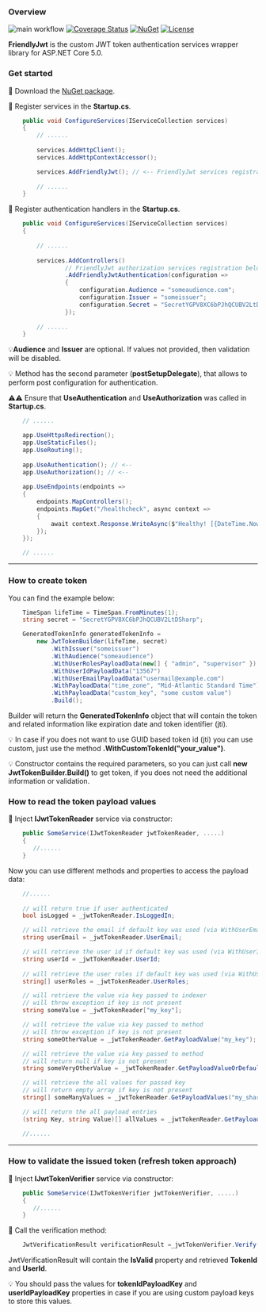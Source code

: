 ### Overview

![main workflow](https://github.com/kirpichyov/FriendlyJwt/actions/workflows/dotnet.yml/badge.svg)
[![Coverage Status](https://coveralls.io/repos/github/kirpichyov/FriendlyJwt/badge.svg?branch=main)](https://coveralls.io/github/kirpichyov/FriendlyJwt?branch=main)
[![NuGet](http://img.shields.io/nuget/vpre/Kirpichyov.FriendlyJwt.svg?version=2&label=NuGet)](https://www.nuget.org/packages/Kirpichyov.FriendlyJwt/)
[![License](https://img.shields.io/badge/license-MIT-green)](./LICENSE)

**FriendlyJwt** is the custom JWT token authentication services wrapper library for ASP.NET Core 5.0.

### Get started
🎯 Download the [NuGet package](https://www.nuget.org/packages/Kirpichyov.FriendlyJwt/).

🎯 Register services in the **Startup.cs**.

```c#
    public void ConfigureServices(IServiceCollection services)
    {
        // ......
        
        services.AddHttpClient();
        services.AddHttpContextAccessor();

        services.AddFriendlyJwt(); // <-- FriendlyJwt services registration
        
        // ......
    }
```

🎯 Register authentication handlers in the **Startup.cs**.

```c#
    public void ConfigureServices(IServiceCollection services)
    {
    
        // ......
    
        services.AddControllers()
                // FriendlyJwt authorization services registration below
                .AddFriendlyJwtAuthentication(configuration =>
                {
                    configuration.Audience = "someaudience.com";
                    configuration.Issuer = "someissuer";
                    configuration.Secret = "SecretYGPV8XC6bPJhQCUBV2LtDSharp";
                });
                
        // ......
    }
```

💡**Audience** and **Issuer** are optional. If values not provided, then validation will be disabled.

💡 Method has the second parameter (**postSetupDelegate**), that allows to perform post configuration for authentication.

⚠️⚠️ Ensure that **UseAuthentication** and **UseAuthorization** was called in **Startup.cs**.


```c#
    // ......

    app.UseHttpsRedirection();
    app.UseStaticFiles();
    app.UseRouting();
    
    app.UseAuthentication(); // <--
    app.UseAuthorization(); // <--
    
    app.UseEndpoints(endpoints =>
    {
        endpoints.MapControllers();
        endpoints.MapGet("/healthcheck", async context =>
        { 
            await context.Response.WriteAsync($"Healthy! [{DateTime.Now}]");
        });
    });

    // ......
```

---

### How to create token
You can find the example below:
```c#
    TimeSpan lifeTime = TimeSpan.FromMinutes(1);
    string secret = "SecretYGPV8XC6bPJhQCUBV2LtDSharp";

    GeneratedTokenInfo generatedTokenInfo =
        new JwtTokenBuilder(lifeTime, secret)
            .WithIssuer("someissuer")
            .WithAudience("someaudience")
            .WithUserRolesPayloadData(new[] { "admin", "supervisor" });
            .WithUserIdPayloadData("13567")
            .WithUserEmailPayloadData("usermail@example.com")
            .WithPayloadData("time_zone", "Mid-Atlantic Standard Time")
            .WithPayloadData("custom_key", "some custom value")
            .Build();
```
Builder will return the **GeneratedTokenInfo** object that will contain the token and related information like expiration date and token identifier (jti).

💡 In case if you does not want to use GUID based token id (jti) you can use custom, just use the method **.WithCustomTokenId("your_value")**.

💡 Constructor contains the required parameters, so you can just call
**new JwtTokenBuilder.Build()** to get token, if you does not need the additional information or validation.

### How to read the token payload values
🎯 Inject **IJwtTokenReader** service via constructor:

```c#
    public SomeService(IJwtTokenReader jwtTokenReader, .....)
    {
       //......
    }
```

Now you can use different methods and properties to access the payload data:

```c#
    //......
    
    // will return true if user authenticated
    bool isLogged = _jwtTokenReader.IsLoggedIn;

    // will retrieve the email if default key was used (via WithUserEmailPayloadData() method)
    string userEmail = _jwtTokenReader.UserEmail;

    // will retrieve the user id if default key was used (via WithUserIdPayloadData() method)
    string userId = _jwtTokenReader.UserId;
    
    // will retrieve the user roles if default key was used (via WithUserRolesPayloadData() method)
    string[] userRoles = _jwtTokenReader.UserRoles;

    // will retrieve the value via key passed to indexer
    // will throw exception if key is not present
    string someValue = _jwtTokenReader["my_key"];

    // will retrieve the value via key passed to method
    // will throw exception if key is not present
    string someOtherValue = _jwtTokenReader.GetPayloadValue("my_key");

    // will retrieve the value via key passed to method
    // will return null if key is not present
    string someVeryOtherValue = _jwtTokenReader.GetPayloadValueOrDefault("my_key");

    // will retrieve the all values for passed key
    // will return empty array if key is not present
    string[] someManyValues = _jwtTokenReader.GetPayloadValues("my_shared_key");

    // will return the all payload entries
    (string Key, string Value)[] allValues = _jwtTokenReader.GetPayloadData();

    //......
```

---

### How to validate the issued token (refresh token approach)
🎯 Inject **IJwtTokenVerifier** service via constructor:

```c#
    public SomeService(IJwtTokenVerifier jwtTokenVerifier, .....)
    {
       //......
    }
```

🎯 Call the verification method:

```c#
    JwtVerificationResult verificationResult =_jwtTokenVerifier.Verify(refreshTokenDto.Token);
```

JwtVerificationResult will contain the **IsValid** property  and retrieved **TokenId** and **UserId**.

💡 You should pass the values for **tokenIdPayloadKey** and **userIdPayloadKey** properties in case if you are using custom payload keys to store this values.

